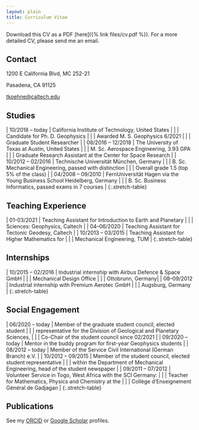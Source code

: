 ```yaml
---
layout: plain
title: Curriculum Vitae
---
```


Download this CV as a PDF [here]({% link files/cv.pdf %}).
For a more detailed CV, please send me an email.

## Contact

1200 E California Blvd, MC 252-21

Pasadena, CA 91125

tkoehne@caltech.edu

## Studies

| 10/2018 – today | California Institute of Technology, United States |
|  | Candidate for Ph. D. Geophysics |
|  | Awarded M. S. Geophysics 6/2021 |
|  | Graduate Student Researcher |
| 08/2016 – 12/2018 | The University of Texas at Austin, United States |
|  | M. Sc. Aerospace Engineering, 3.93 GPA |
|  | Graduate Research Assistant at the Center for Space Research |
| 10/2012 – 02/2016 | Technische Universität München, Germany |
|  | B. Sc. Mechanical Engineering, passed with distinction |
|  | Overall grade 1.5 (top 5% of the class) |
| 04/2008 – 09/2010 | FernUniversität Hagen via the Young Business School Heidelberg, Germany |
|  | B. Sc. Business Informatics, passed exams in 7 courses |
{:.stretch-table}

## Teaching Experience

| 01-03/2021 | Teaching Assistant for Introduction to Earth and Planetary  |
|  | Sciences: Geophysics, Caltech |
| 04–06/2020 | Teaching Assistant for Tectonic Geodesy, Caltech |
| 10/2013 – 03/2015 | Teaching Assistant for Higher Mathematics for |
|  | Mechanical Engineering, TUM |
{:.stretch-table}

## Internships

| 10/2015 – 02/2016 | Industrial internship with Airbus Defence & Space GmbH |
|  | Mechanical Design Office |
|  | Ottobrunn, Germany|
| 08–09/2012 | Industrial internship with Premium Aerotec GmbH |
|  | Augsburg, Germany |
{:.stretch-table}

## Social Engagement

| 06/2020 – today | Member of the graduate student council, elected student |
|  | representative for the Division of Geological and Planetary Sciences, |
|  | Co-Chair of the student council since 02/2021 |
| 09/2020 – today | Mentor in the buddy program for first-year Geophysics students |
| 08/2012 – today | Member of the Service Civil International (German Branch) e.V. |
| 10/2012 – 09/2015 | Member of the student council, elected student representative |
|  | within the Department of Mechanical Engineering, head of the student newspaper |
| 09/2011 – 07/2012 | Volunteer Service in Togo, West Africa with the SCI Germany: |
|  | Teacher for Mathematics, Physics and Chemistry at the |
|  | Collège d’Enseignement Général de Gadjagan |
{:.stretch-table}

## Publications

See my [ORCID](https://orcid.org/0000-0002-8400-7255) or
[Google Scholar](https://scholar.google.com/citations?user=1Un3svkAAAAJ) profiles.

